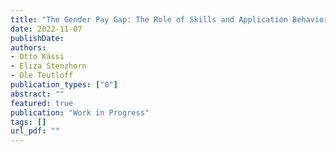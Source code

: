 ```yaml
---
title: "The Gender Pay Gap: The Role of Skills and Application Behavior"
date: 2022-11-07
publishDate: 
authors:
- Otto Kässi
- Eliza Stenzhorn
- Ole Teutloff
publication_types: ["0"]
abstract: ""
featured: true
publication: "Work in Progress"
tags: []
url_pdf: ""
---
```


